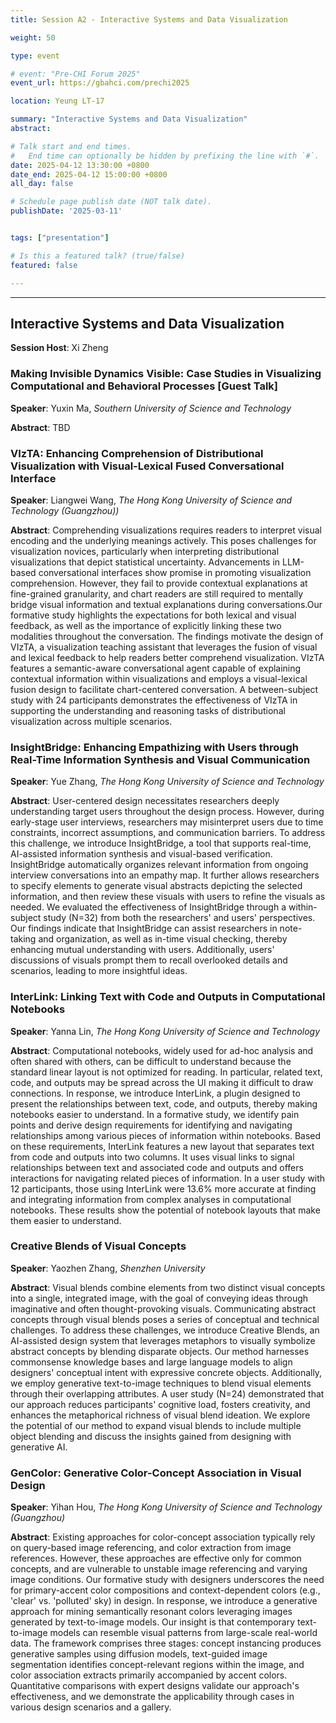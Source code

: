 ```yaml
---
title: Session A2 - Interactive Systems and Data Visualization

weight: 50

type: event

# event: "Pre-CHI Forum 2025"
event_url: https://gbahci.com/prechi2025

location: Yeung LT-17

summary: "Interactive Systems and Data Visualization"
abstract:

# Talk start and end times.
#   End time can optionally be hidden by prefixing the line with `#`.
date: 2025-04-12 13:30:00 +0800
date_end: 2025-04-12 15:00:00 +0800
all_day: false

# Schedule page publish date (NOT talk date).
publishDate: '2025-03-11'


tags: ["presentation"]

# Is this a featured talk? (true/false)
featured: false

---
```


<hr />

## Interactive Systems and Data Visualization

​**​Session Host**​: Xi Zheng

### Making Invisible Dynamics Visible: Case Studies in Visualizing Computational and Behavioral Processes [Guest Talk]

​**​Speaker​**​: Yuxin Ma, *Southern University of Science and Technology*

​**​Abstract​**​: TBD


### VIzTA: Enhancing Comprehension of Distributional Visualization with Visual-Lexical Fused Conversational Interface

​**​Speaker​**​: Liangwei Wang, *The Hong Kong University of Science and Technology (Guangzhou))*

​**​Abstract​**​: Comprehending visualizations requires readers to interpret visual encoding and the underlying meanings actively. This poses challenges for visualization novices, particularly when interpreting distributional visualizations that depict statistical uncertainty. Advancements in LLM-based conversational interfaces show promise in promoting visualization comprehension. However, they fail to provide contextual explanations at fine-grained granularity, and chart readers are still required to mentally bridge visual information and textual explanations during conversations.Our formative study highlights the expectations for both lexical and visual feedback, as well as the importance of explicitly linking these two modalities throughout the conversation. The findings motivate the design of VIzTA, a visualization teaching assistant that leverages the fusion of visual and lexical feedback to help readers better comprehend visualization. VIzTA features a semantic-aware conversational agent capable of explaining contextual information within visualizations and employs a visual-lexical fusion design to facilitate chart-centered conversation. A between-subject study with 24 participants demonstrates the effectiveness of VIzTA in supporting the understanding and reasoning tasks of distributional visualization across multiple scenarios.


### InsightBridge: Enhancing Empathizing with Users through Real-Time Information Synthesis and Visual Communication

​**​Speaker​**​: Yue Zhang, *The Hong Kong University of Science and Technology*

​**​Abstract​**​: User-centered design necessitates researchers deeply understanding target users throughout the design process. However, during early-stage user interviews, researchers may misinterpret users due to time constraints, incorrect assumptions, and communication barriers. To address this challenge, we introduce InsightBridge, a tool that supports real-time, AI-assisted information synthesis and visual-based verification. InsightBridge automatically organizes relevant information from ongoing interview conversations into an empathy map. It further allows researchers to specify elements to generate visual abstracts depicting the selected information, and then review these visuals with users to refine the visuals as needed. We evaluated the effectiveness of InsightBridge through a within-subject study (N=32) from both the researchers' and users' perspectives. Our findings indicate that InsightBridge can assist researchers in note-taking and organization, as well as in-time visual checking, thereby enhancing mutual understanding with users. Additionally, users' discussions of visuals prompt them to recall overlooked details and scenarios, leading to more insightful ideas.


### InterLink: Linking Text with Code and Outputs in Computational Notebooks

​**​Speaker​**​: Yanna Lin, *The Hong Kong University of Science and Technology*

​**​Abstract​**​: Computational notebooks, widely used for ad-hoc analysis and often shared with others, can be difficult to understand because the standard linear layout is not optimized for reading. In particular, related text, code, and outputs may be spread across the UI making it difficult to draw connections. In response, we introduce InterLink, a plugin designed to present the relationships between text, code, and outputs, thereby making notebooks easier to understand. In a formative study, we identify pain points and derive design requirements for identifying and navigating relationships among various pieces of information within notebooks. Based on these requirements, InterLink features a new layout that separates text from code and outputs into two columns. It uses visual links to signal relationships between text and associated code and outputs and offers interactions for navigating related pieces of information. In a user study with 12 participants, those using InterLink were 13.6% more accurate at finding and integrating information from complex analyses in computational notebooks. These results show the potential of notebook layouts that make them easier to understand.


### Creative Blends of Visual Concepts

​**​Speaker​**​: Yaozhen Zhang, *Shenzhen University*

​**​Abstract​**​: Visual blends combine elements from two distinct visual concepts into a single, integrated image, with the goal of conveying ideas through imaginative and often thought-provoking visuals. Communicating abstract concepts through visual blends poses a series of conceptual and technical challenges. To address these challenges, we introduce Creative Blends, an AI-assisted design system that leverages metaphors to visually symbolize abstract concepts by blending disparate objects. Our method harnesses commonsense knowledge bases and large language models to align designers' conceptual intent with expressive concrete objects. Additionally, we employ generative text-to-image techniques to blend visual elements through their overlapping attributes. A user study (N=24) demonstrated that our approach reduces participants' cognitive load, fosters creativity, and enhances the metaphorical richness of visual blend ideation. We explore the potential of our method to expand visual blends to include multiple object blending and discuss the insights gained from designing with generative AI.


### GenColor: Generative Color-Concept Association in Visual Design

​**​Speaker​**​: Yihan Hou, *The Hong Kong University of Science and Technology (Guangzhou)*

​**​Abstract​**​: Existing approaches for color-concept association typically rely on query-based image referencing, and color extraction from image references. However, these approaches are effective only for common concepts, and are vulnerable to unstable image referencing and varying image conditions. Our formative study with designers underscores the need for primary-accent color compositions and context-dependent colors (e.g., 'clear' vs. 'polluted' sky) in design. In response, we introduce a generative approach for mining semantically resonant colors leveraging images generated by text-to-image models. Our insight is that contemporary text-to-image models can resemble visual patterns from large-scale real-world data. The framework comprises three stages: concept instancing produces generative samples using diffusion models, text-guided image segmentation identifies concept-relevant regions within the image, and color association extracts primarily accompanied by accent colors. Quantitative comparisons with expert designs validate our approach's effectiveness, and we demonstrate the applicability through cases in various design scenarios and a gallery.




